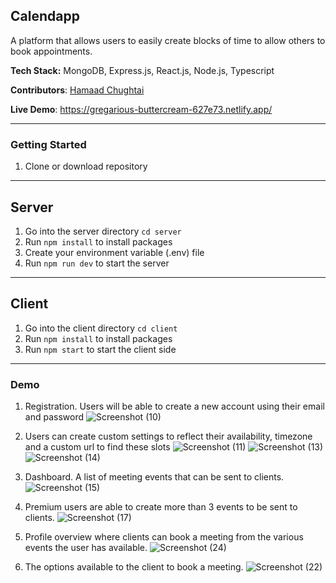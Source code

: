 ## Calendapp

A platform that allows users to easily create blocks of time to allow others to book appointments.

**Tech Stack:** MongoDB, Express.js, React.js, Node.js, Typescript

**Contributors**: [Hamaad Chughtai](https://github.com/Hamaad102)

**Live Demo**: https://gregarious-buttercream-627e73.netlify.app/

---

### Getting Started

1. Clone or download repository

---

## Server

1. Go into the server directory `cd server`
2. Run `npm install` to install packages
3. Create your environment variable (.env) file
4. Run `npm run dev` to start the server

---

## Client

1. Go into the client directory `cd client`
2. Run `npm install` to install packages
3. Run `npm start` to start the client side

---

### Demo

1. Registration. Users will be able to create a new account using their email and password
![Screenshot (10)](https://user-images.githubusercontent.com/18343242/164334466-4a1fb2ef-09f4-4e80-8e1e-b1fc11f942b1.png)

2. Users can create custom settings to reflect their availability, timezone and a custom url to find these slots
![Screenshot (11)](https://user-images.githubusercontent.com/18343242/164334556-8445318d-b675-49ee-9c17-2c8df305052a.png)
![Screenshot (13)](https://user-images.githubusercontent.com/18343242/164334582-77a10833-e56b-4575-9bb2-a4e399ccd5f0.png)
![Screenshot (14)](https://user-images.githubusercontent.com/18343242/164334597-3034d7a7-598a-4a73-a708-a4c1f856daf5.png)

3. Dashboard. A list of meeting events that can be sent to clients.
![Screenshot (15)](https://user-images.githubusercontent.com/18343242/164334651-3514c150-5a0a-4a92-b329-60bbbb6d6db0.png)

4. Premium users are able to create more than 3 events to be sent to clients.
![Screenshot (17)](https://user-images.githubusercontent.com/18343242/164334777-c4d8c102-dd78-49b7-a155-f748e0c31d7d.png)

5. Profile overview where clients can book a meeting from the various events the user has available.
![Screenshot (24)](https://user-images.githubusercontent.com/18343242/164335048-a8b83785-3f8c-4705-8311-1a5b32b47fe2.png)

6. The options available to the client to book a meeting.
![Screenshot (22)](https://user-images.githubusercontent.com/18343242/164335145-8160b5a1-a618-44bc-a700-b0d5377b5b07.png)

